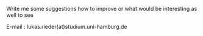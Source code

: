 Write me some suggestions how to improve or what would be interesting as well to see 

E-mail : lukas.rieder(at)studium.uni-hamburg.de